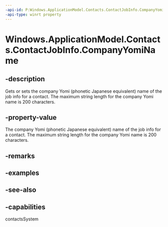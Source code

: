 ```yaml
---
-api-id: P:Windows.ApplicationModel.Contacts.ContactJobInfo.CompanyYomiName
-api-type: winrt property
---
```


<!-- Property syntax
public string CompanyYomiName { get;  set; }
-->

# Windows.ApplicationModel.Contacts.ContactJobInfo.CompanyYomiName

## -description
Gets or sets the company Yomi (phonetic Japanese equivalent) name of the job info for a contact. The maximum string length for the company Yomi name is 200 characters.

## -property-value
The company Yomi (phonetic Japanese equivalent) name of the job info for a contact. The maximum string length for the company Yomi name is 200 characters.

## -remarks

## -examples

## -see-also

## -capabilities
contactsSystem
